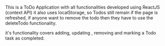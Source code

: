 This is a ToDo Application with all functionalities developed using ReactJS (context API) it also uses localStorage, so Todos still remain if the page is refreshed, if anyone want to remove the todo then they have to use the deleteTodo functionality.

it's functionality covers adding, updating , removing and marking a Todo task as completed.
